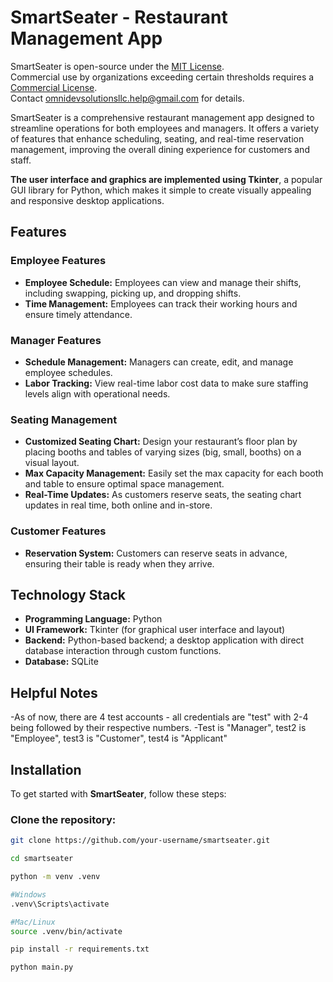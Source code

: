 # SmartSeater - Restaurant Management App

SmartSeater is open-source under the [MIT License](./LICENSE).  
Commercial use by organizations exceeding certain thresholds requires a [Commercial License](./COMMERCIAL_LICENSE).  
Contact omnidevsolutionsllc.help@gmail.com for details.

SmartSeater is a comprehensive restaurant management app designed to streamline operations for both employees and managers. It offers a variety of features that enhance scheduling, seating, and real-time reservation management, improving the overall dining experience for customers and staff.

**The user interface and graphics are implemented using Tkinter**, a popular GUI library for Python, which makes it simple to create visually appealing and responsive desktop applications.

## Features

### Employee Features
- **Employee Schedule:** Employees can view and manage their shifts, including swapping, picking up, and dropping shifts.
- **Time Management:** Employees can track their working hours and ensure timely attendance.

### Manager Features
- **Schedule Management:** Managers can create, edit, and manage employee schedules.
- **Labor Tracking:** View real-time labor cost data to make sure staffing levels align with operational needs.

### Seating Management
- **Customized Seating Chart:** Design your restaurant’s floor plan by placing booths and tables of varying sizes (big, small, booths) on a visual layout.
- **Max Capacity Management:** Easily set the max capacity for each booth and table to ensure optimal space management.
- **Real-Time Updates:** As customers reserve seats, the seating chart updates in real time, both online and in-store.

### Customer Features
- **Reservation System:** Customers can reserve seats in advance, ensuring their table is ready when they arrive.

## Technology Stack

- **Programming Language:** Python
- **UI Framework:** Tkinter (for graphical user interface and layout)
- **Backend:** Python-based backend; a desktop application with direct database interaction through custom functions.
- **Database:** SQLite

## Helpful Notes
-As of now, there are 4 test accounts - all credentials are "test" with 2-4 being followed by their respective numbers.
-Test is "Manager", test2 is "Employee", test3 is "Customer", test4 is "Applicant"


## Installation

To get started with **SmartSeater**, follow these steps:

### Clone the repository:
```bash
git clone https://github.com/your-username/smartseater.git

cd smartseater

python -m venv .venv

#Windows
.venv\Scripts\activate

#Mac/Linux
source .venv/bin/activate

pip install -r requirements.txt

python main.py